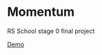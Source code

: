 # Momentum

RS School stage 0 final project

[Demo](https://rolling-scopes-school.github.io/aalin-git-JSFEPRESCHOOL2022Q4/momentum/)
